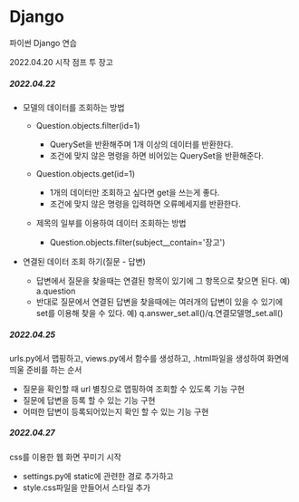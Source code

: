 # Django
파이썬 Django  연습

2022.04.20 시작
점프 투 장고


##### 2022.04.22
 - 모델의 데이터를 조회하는 방법
   - Question.objects.filter(id=1)
     - QuerySet을 반환해주며 1개 이상의 데이터를 반환한다.
     - 조건에 맞지 않은 명령을 하면 비어있는 QuerySet을 반환해준다.
 
   - Question.objects.get(id=1)
     - 1개의 데이터만 조회하고 싶다면 get을 쓰는게 좋다.
     - 조건에 맞지 않은 명령을 입력하면 오류메세지를 반환한다.
 
   - 제목의 일부를 이용하여 데이터 조회하는 방법
     - Question.objects.filter(subject__contain='장고')
     
 - 연결된 데이터 조회 하기(질문 - 답변)
   - 답변에서 질문을 찾을때는 연결된 항목이 있기에 그 항목으로 찾으면 된다. 예) a.question
   - 반대로 질문에서 연결된 답변을 찾을때에는 여러개의 답변이 있을 수 있기에 set를 이용해 찾을 수 있다. 예) q.answer_set.all()/q.연결모델명_set.all()
   
##### 2022.04.25
urls.py에서 맵핑하고, views.py에서 함수를 생성하고, .html파일을 생성하여 화면에 띄울 준비를 하는 순서
 - 질문을 확인할 때 url 별칭으로 맵핑하여 조회할 수 있도록 기능 구현
 - 질문에 답변을 등록 할 수 있는 기능 구현
 - 어떠한 답변이 등록되어있는지 확인 할 수 있는 기능 구현

##### 2022.04.27
css를 이용한 웹 화면 꾸미기 시작
 - settings.py에 static에 관련한 경로 추가하고
 - style.css파일을 만들어서 스타일 추가